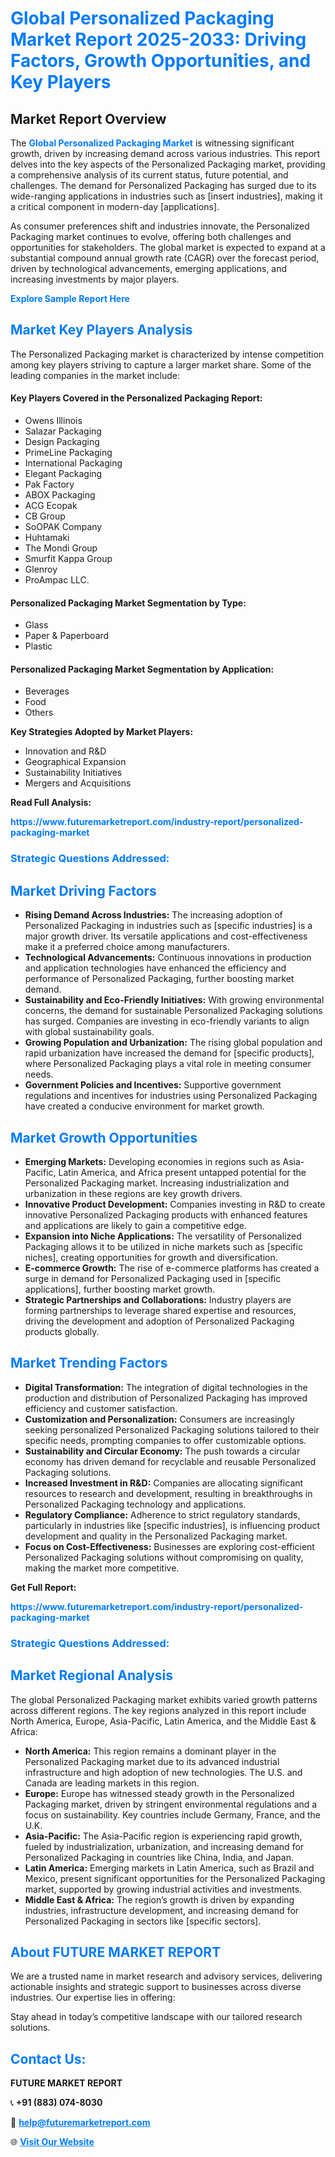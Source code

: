 <h1 style="color: #007BFF;">Global Personalized Packaging Market Report 2025-2033: Driving Factors, Growth Opportunities, and Key Players</h1>

<section id="overview">
<h2>Market Report Overview</h2>
<p>The <a href="https://www.futuremarketreport.com/industry-report/personalized-packaging-market" style="color: #007BFF; text-decoration: none;"><strong>Global Personalized Packaging Market</strong></a> is witnessing significant growth, driven by increasing demand across various industries. This report delves into the key aspects of the Personalized Packaging market, providing a comprehensive analysis of its current status, future potential, and challenges. The demand for Personalized Packaging has surged due to its wide-ranging applications in industries such as [insert industries], making it a critical component in modern-day [applications].</p>
<p>As consumer preferences shift and industries innovate, the Personalized Packaging market continues to evolve, offering both challenges and opportunities for stakeholders. The global market is expected to expand at a substantial compound annual growth rate (CAGR) over the forecast period, driven by technological advancements, emerging applications, and increasing investments by major players.</p>
</section>

<section id="overview">
<p><a href="https://www.futuremarketreport.com/request-sample/reportId=60252" style="color: #007BFF; text-decoration: none;"><strong>Explore Sample Report Here</strong></a></p>
</section>

<section id="key-players">
<h2 style="color: #007BFF;">Market Key Players Analysis</h2>
<p>The Personalized Packaging market is characterized by intense competition among key players striving to capture a larger market share. Some of the leading companies in the market include:</p>
<h4>Key Players Covered in the Personalized Packaging Report:</h4>
<ul><li>Owens Illinois</li><li>Salazar Packaging</li><li>Design Packaging</li><li>PrimeLine Packaging</li><li>International Packaging</li><li>Elegant Packaging</li><li>Pak Factory</li><li>ABOX Packaging</li><li>ACG Ecopak</li><li>CB Group</li><li>SoOPAK Company</li><li>Huhtamaki</li><li>The Mondi Group</li><li>Smurfit Kappa Group</li><li>Glenroy</li><li>ProAmpac LLC.</li></ul>
<h4>Personalized Packaging Market Segmentation by Type:</h4>
<ul><li>Glass</li><li>Paper &amp; Paperboard</li><li>Plastic</li></ul>

<h4>Personalized Packaging Market Segmentation by Application:</h4>
<ul><li>Beverages</li><li>Food</li><li>Others</li></ul>
<p><strong>Key Strategies Adopted by Market Players:</strong></p>
<ul>
<li>Innovation and R&D</li>
<li>Geographical Expansion</li>
<li>Sustainability Initiatives</li>
<li>Mergers and Acquisitions</li>
</ul>
</section>

<section>
<p><strong>Read Full Analysis: </strong></p><a href="https://www.futuremarketreport.com/industry-report/personalized-packaging-market" style="color: #007BFF; text-decoration: none;"><strong>https://www.futuremarketreport.com/industry-report/personalized-packaging-market</strong></a>
<h3 style="color: #007BFF;">Strategic Questions Addressed:</h3>
</section>

<section id="driving-factors">
<h2 style="color: #007BFF;">Market Driving Factors</h2>
<ul>
<li><strong>Rising Demand Across Industries:</strong> The increasing adoption of Personalized Packaging in industries such as [specific industries] is a major growth driver. Its versatile applications and cost-effectiveness make it a preferred choice among manufacturers.</li>
<li><strong>Technological Advancements:</strong> Continuous innovations in production and application technologies have enhanced the efficiency and performance of Personalized Packaging, further boosting market demand.</li>
<li><strong>Sustainability and Eco-Friendly Initiatives:</strong> With growing environmental concerns, the demand for sustainable Personalized Packaging solutions has surged. Companies are investing in eco-friendly variants to align with global sustainability goals.</li>
<li><strong>Growing Population and Urbanization:</strong> The rising global population and rapid urbanization have increased the demand for [specific products], where Personalized Packaging plays a vital role in meeting consumer needs.</li>
<li><strong>Government Policies and Incentives:</strong> Supportive government regulations and incentives for industries using Personalized Packaging have created a conducive environment for market growth.</li>
</ul>
</section>

<section id="growth-opportunities">
<h2 style="color: #007BFF;">Market Growth Opportunities</h2>
<ul>
<li><strong>Emerging Markets:</strong> Developing economies in regions such as Asia-Pacific, Latin America, and Africa present untapped potential for the Personalized Packaging market. Increasing industrialization and urbanization in these regions are key growth drivers.</li>
<li><strong>Innovative Product Development:</strong> Companies investing in R&D to create innovative Personalized Packaging products with enhanced features and applications are likely to gain a competitive edge.</li>
<li><strong>Expansion into Niche Applications:</strong> The versatility of Personalized Packaging allows it to be utilized in niche markets such as [specific niches], creating opportunities for growth and diversification.</li>
<li><strong>E-commerce Growth:</strong> The rise of e-commerce platforms has created a surge in demand for Personalized Packaging used in [specific applications], further boosting market growth.</li>
<li><strong>Strategic Partnerships and Collaborations:</strong> Industry players are forming partnerships to leverage shared expertise and resources, driving the development and adoption of Personalized Packaging products globally.</li>
</ul>
</section>

<section id="trending-factors">
<h2 style="color: #007BFF;">Market Trending Factors</h2>
<ul>
<li><strong>Digital Transformation:</strong> The integration of digital technologies in the production and distribution of Personalized Packaging has improved efficiency and customer satisfaction.</li>
<li><strong>Customization and Personalization:</strong> Consumers are increasingly seeking personalized Personalized Packaging solutions tailored to their specific needs, prompting companies to offer customizable options.</li>
<li><strong>Sustainability and Circular Economy:</strong> The push towards a circular economy has driven demand for recyclable and reusable Personalized Packaging solutions.</li>
<li><strong>Increased Investment in R&D:</strong> Companies are allocating significant resources to research and development, resulting in breakthroughs in Personalized Packaging technology and applications.</li>
<li><strong>Regulatory Compliance:</strong> Adherence to strict regulatory standards, particularly in industries like [specific industries], is influencing product development and quality in the Personalized Packaging market.</li>
<li><strong>Focus on Cost-Effectiveness:</strong> Businesses are exploring cost-efficient Personalized Packaging solutions without compromising on quality, making the market more competitive.</li>
</ul>
</section>

<section>
<p><strong>Get Full Report: </strong></p><a href="https://www.futuremarketreport.com/industry-report/personalized-packaging-market" style="color: #007BFF; text-decoration: none;"><strong>https://www.futuremarketreport.com/industry-report/personalized-packaging-market</strong></a>
<h3 style="color: #007BFF;">Strategic Questions Addressed:</h3>
</section>


<section id="regional-analysis">
<h2 style="color: #007BFF;">Market Regional Analysis</h2>
<p>The global Personalized Packaging market exhibits varied growth patterns across different regions. The key regions analyzed in this report include North America, Europe, Asia-Pacific, Latin America, and the Middle East & Africa:</p>
<ul>
<li><strong>North America:</strong> This region remains a dominant player in the Personalized Packaging market due to its advanced industrial infrastructure and high adoption of new technologies. The U.S. and Canada are leading markets in this region.</li>
<li><strong>Europe:</strong> Europe has witnessed steady growth in the Personalized Packaging market, driven by stringent environmental regulations and a focus on sustainability. Key countries include Germany, France, and the U.K.</li>
<li><strong>Asia-Pacific:</strong> The Asia-Pacific region is experiencing rapid growth, fueled by industrialization, urbanization, and increasing demand for Personalized Packaging in countries like China, India, and Japan.</li>
<li><strong>Latin America:</strong> Emerging markets in Latin America, such as Brazil and Mexico, present significant opportunities for the Personalized Packaging market, supported by growing industrial activities and investments.</li>
<li><strong>Middle East & Africa:</strong> The region’s growth is driven by expanding industries, infrastructure development, and increasing demand for Personalized Packaging in sectors like [specific sectors].</li>
</ul>
</section>

<footer>
<h2 style="color: #007BFF;">About FUTURE MARKET REPORT</h2>
<p>We are a trusted name in market research and advisory services, delivering actionable insights and strategic support to businesses across diverse industries. Our expertise lies in offering:</p>

<p>Stay ahead in today’s competitive landscape with our tailored research solutions.</p>

<h2 style="color: #007BFF;">Contact Us:</h2>
<p><strong>FUTURE MARKET REPORT</strong></p>
<p>📞 <strong>+91 (883) 074-8030</strong></p>
<p>📧 <strong><a href="mailto:help@futuremarketreport.com" style="color: #007BFF;">help@futuremarketreport.com</a></strong></p>
<p>🌐 <strong><a href="https://www.futuremarketreport.com/" style="color: #007BFF;">Visit Our Website</a></strong></p>
</footer>